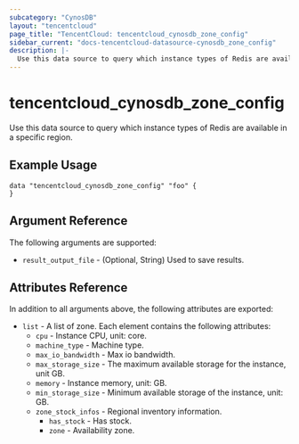```yaml
---
subcategory: "CynosDB"
layout: "tencentcloud"
page_title: "TencentCloud: tencentcloud_cynosdb_zone_config"
sidebar_current: "docs-tencentcloud-datasource-cynosdb_zone_config"
description: |-
  Use this data source to query which instance types of Redis are available in a specific region.
---
```


# tencentcloud_cynosdb_zone_config

Use this data source to query which instance types of Redis are available in a specific region.

## Example Usage

```hcl
data "tencentcloud_cynosdb_zone_config" "foo" {
}
```

## Argument Reference

The following arguments are supported:

* `result_output_file` - (Optional, String) Used to save results.

## Attributes Reference

In addition to all arguments above, the following attributes are exported:

* `list` - A list of zone. Each element contains the following attributes:
  * `cpu` - Instance CPU, unit: core.
  * `machine_type` - Machine type.
  * `max_io_bandwidth` - Max io bandwidth.
  * `max_storage_size` - The maximum available storage for the instance, unit GB.
  * `memory` - Instance memory, unit: GB.
  * `min_storage_size` - Minimum available storage of the instance, unit: GB.
  * `zone_stock_infos` - Regional inventory information.
    * `has_stock` - Has stock.
    * `zone` - Availability zone.


